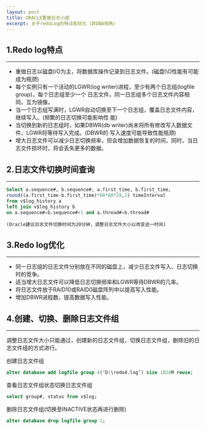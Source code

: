 ```yaml
---
layout: post
title: ORACLE重做日志小结
excerpt: 关于redoLog的特点和优化（非DBA视角）
---
```

## 1.Redo log特点
-------------
*	重做日志以磁盘I/O为主，将数据库操作记录到日志文件。(磁盘I\O性能有可能成为瓶颈)
*	每个实例只有一个活动的LGWR(log writer)进程，至少有两个日志组(logfile group)，每个日志组至少一个	日志文件，同一日志组多个日志文件内容相同，互为镜像。
*	当一个日志组写满时，LGWR自动切换至下一个日志组，覆盖日志文件内容，继续写入。(频繁的日志切换可能影响性	能)
*	当切换到新的日志组时，如果DBWR(db writer)尚未将所有修改写入数据文件，LGWR将等待写入完成。(DBWR的	写入速度可能导致性能瓶颈)
*	增大日志文件可以减少日志切换频率，但会增加数据恢复的时间，同时，当日志文件损坏时，将会丢失更多的数据。
## 2.日志文件切换时间查询
-------------
```sql
Select a.sequence#, b.sequence#, a.first_time, b.first_time,
round((a.first_time-b.first_time)*60*60*24,2) timeInterval
from v$log_history a
left join v$log_history b
on a.sequence#=b.sequence#+1 and a.thread#=b.thread#
```
```
(Oracle建议日志文件切换时间为20分钟，调整日志文件大小以改变这一时间)
```
## 3.Redo log优化
-------------

*	同一日志组的日志文件分别放在不同的磁盘上，减少日志文件写入、日志切换时的竞争。
*	适当增大日志文件可以降低日志切换频率和LGWR等待DBWR的几率。
*	将日志文件放于RAID10或RAID0磁盘阵列中以提高写入性能。
*	增加DBWR进程数，提高数据写入性能。
## 4.创建、切换、删除日志文件组
-------------
调整日志文件大小只能通过，创建新的日志文件组，切换日志文件组，删除旧的日志文件组的方式进行。

创建日志文件组 

```sql
alter database add logfile group 4(‘D:\redo4.log’) size 1024M reuse;

```

查看日志文件组状态切换日志文件组 

```sql
select group#, status from v$log;

```

删除日志文件组(切换至INACTIVE状态再进行删除) 

```sql
alter database drop logfile group 1;

```
 